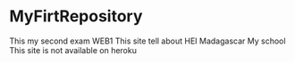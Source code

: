 # MyFirtRepository
This my second exam WEB1
This site tell about HEI Madagascar My school
This site is not available on heroku
